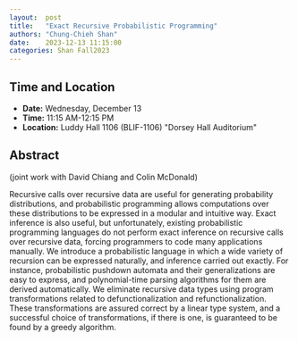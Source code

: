 ```yaml
---
layout:  post
title:   "Exact Recursive Probabilistic Programming"
authors: "Chung-Chieh Shan"
date:    2023-12-13 11:15:00
categories: Shan Fall2023
---
```


## Time and Location

* **Date:** Wednesday, December 13
* **Time:** 11:15 AM-12:15 PM
* **Location:** Luddy Hall 1106 (BLIF-1106) "Dorsey Hall Auditorium"

## Abstract

(joint work with David Chiang and Colin McDonald)

Recursive calls over recursive data are useful for generating probability distributions, and probabilistic programming allows computations over these distributions to be expressed in a modular and intuitive way. Exact inference is also useful, but unfortunately, existing probabilistic programming languages do not perform exact inference on recursive calls over recursive data, forcing programmers to code many applications manually. We introduce a probabilistic language in which a wide variety of recursion can be expressed naturally, and inference carried out exactly. For instance, probabilistic pushdown automata and their generalizations are easy to express, and polynomial-time parsing algorithms for them are derived automatically. We eliminate recursive data types using program transformations related to defunctionalization and refunctionalization. These transformations are assured correct by a linear type system, and a successful choice of transformations, if there is one, is guaranteed to be found by a greedy algorithm.
